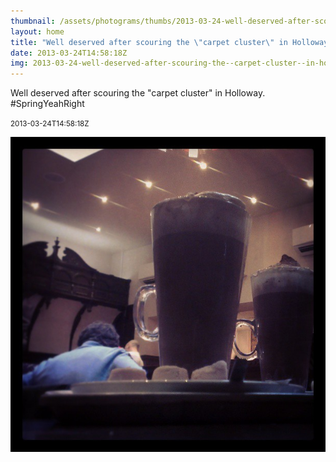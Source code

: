 ```yaml
---
thumbnail: /assets/photograms/thumbs/2013-03-24-well-deserved-after-scouring-the--carpet-cluster--in-holloway---springyeahright.jpg
layout: home
title: "Well deserved after scouring the \"carpet cluster\" in Holloway. #SpringYeahRight"
date: 2013-03-24T14:58:18Z
img: 2013-03-24-well-deserved-after-scouring-the--carpet-cluster--in-holloway---springyeahright.jpg
---
```


Well deserved after scouring the "carpet cluster" in Holloway. #SpringYeahRight

<small>2013-03-24T14:58:18Z</small>

![Well deserved after scouring the "carpet cluster" in Holloway. #SpringYeahRight](2013-03-24-well-deserved-after-scouring-the--carpet-cluster--in-holloway---springyeahright.jpg)
